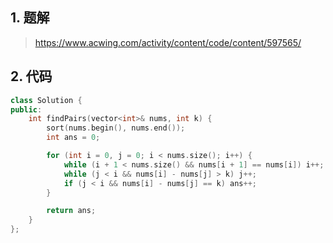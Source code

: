 ## 1. 题解
> https://www.acwing.com/activity/content/code/content/597565/

## 2. 代码
```c++
class Solution {
public:
    int findPairs(vector<int>& nums, int k) {
        sort(nums.begin(), nums.end());
        int ans = 0;

        for (int i = 0, j = 0; i < nums.size(); i++) {
            while (i + 1 < nums.size() && nums[i + 1] == nums[i]) i++;
            while (j < i && nums[i] - nums[j] > k) j++;
            if (j < i && nums[i] - nums[j] == k) ans++;
        }

        return ans;
    }
};
```